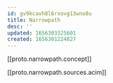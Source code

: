 ```yaml
---
id: gv9kcavh8l6rxovg13wno8u
title: Narrowpath
desc: ''
updated: 1656303325601
created: 1656301224827
---
```


[[proto.narrowpath.concept]]

[[proto.narrowpath.sources.acim]]
